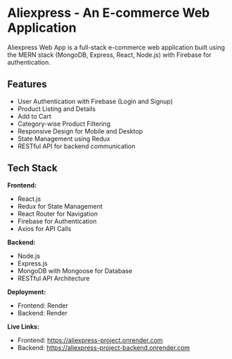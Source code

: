 # Aliexpress - An E-commerce Web Application

Aliexpress Web App is a full-stack e-commerce web application built using the MERN stack (MongoDB, Express, React, Node.js) with Firebase for authentication.

## Features

- User Authentication with Firebase (Login and Signup)
- Product Listing and Details
- Add to Cart
- Category-wise Product Filtering
- Responsive Design for Mobile and Desktop
- State Management using Redux
- RESTful API for backend communication

## Tech Stack

**Frontend:**
- React.js
- Redux for State Management
- React Router for Navigation
- Firebase for Authentication
- Axios for API Calls

**Backend:**
- Node.js
- Express.js
- MongoDB with Mongoose for Database
- RESTful API Architecture

**Deployment:**
- Frontend: Render
- Backend: Render

**Live Links:**
- Frontend: https://aliexpress-project.onrender.com
- Backend: https://aliexpress-project-backend.onrender.com
